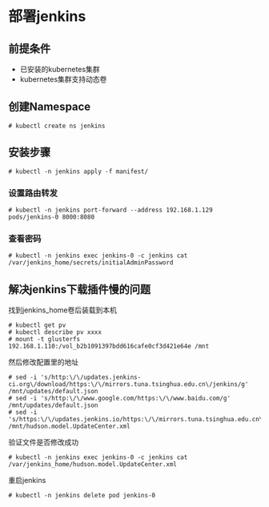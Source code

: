 # 部署jenkins

## 前提条件

* 已安装的kubernetes集群
* kubernetes集群支持动态卷

## 创建Namespace
```
# kubectl create ns jenkins
```

## 安装步骤
```
# kubectl -n jenkins apply -f manifest/
```

### 设置路由转发
```
# kubectl -n jenkins port-forward --address 192.168.1.129 pods/jenkins-0 8000:8080
```

### 查看密码
```
# kubectl -n jenkins exec jenkins-0 -c jenkins cat /var/jenkins_home/secrets/initialAdminPassword
```

## 解决jenkins下载插件慢的问题

找到jenkins_home卷后装载到本机
```
# kubectl get pv
# kubectl describe pv xxxx
# mount -t glusterfs 192.168.1.110:/vol_b2b1091397bdd616cafe0cf3d421e64e /mnt
```
然后修改配置里的地址
```
# sed -i 's/http:\/\/updates.jenkins-ci.org\/download/https:\/\/mirrors.tuna.tsinghua.edu.cn\/jenkins/g' /mnt/updates/default.json
# sed -i 's/http:\/\/www.google.com/https:\/\/www.baidu.com/g' /mnt/updates/default.json
# sed -i 's/https:\/\/updates.jenkins.io/https:\/\/mirrors.tuna.tsinghua.edu.cn\/jenkins\/updates/g' /mnt/hudson.model.UpdateCenter.xml
```

验证文件是否修改成功
```
# kubectl -n jenkins exec jenkins-0 -c jenkins cat /var/jenkins_home/hudson.model.UpdateCenter.xml
```
重启jenkins
```
# kubectl -n jenkins delete pod jenkins-0
```


